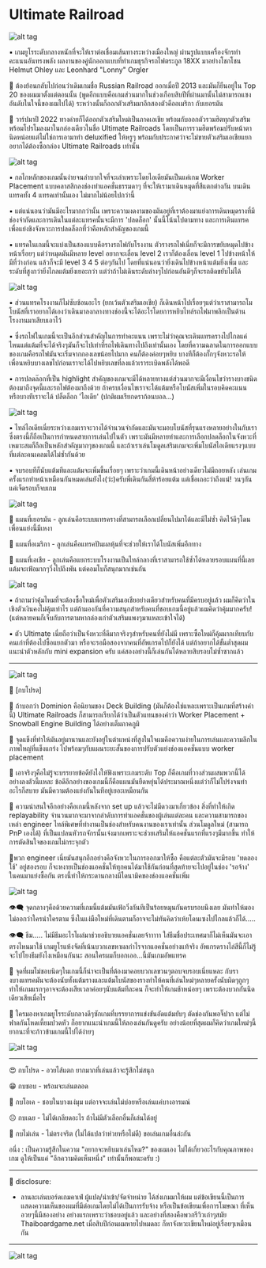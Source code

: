 # Ultimate Railroad

![alt tag](https://github.com/SisadaR/BoardNBon/blob/main/images/ultimate_railroads/P1133217.jpg?raw=true)

▪️ เกมยูโรระดับกลางหนักที่จะให้เราต่อเชื่อมเส้นทางระหว่างเมืองใหญ่ ผ่านรูปแบบเครื่องจักรทำคะแนนอันทรงพลัง ผลงานของคู่นักออกแบบที่ทำเกมธุรกิจรถไฟตระกูล 18XX มาอย่างโชกโชน Helmut Ohley และ Leonhard "Lonny" Orgler

🔹 ต้องย้อนกลับไปก่อนว่าเดิมเกมชื่อ Russian Railroad ออกเมื่อปี 2013 และมันก็ยืนอยู่ใน Top 20 ของผมมาตั้งแต่ตอนนั้น (พูดอีกแบบคือเกมส่วนมากในช่วงเกือบสิบปีที่ผ่านมานั้นไม่สามารถแซงอันดับในใจนี้ของผมไปได้) ระหว่างนั้นก็ออกตัวเสริมมาอีกสองตัวคืออเมริกา กับเยอรมัน

🔹 วาร์ปมาปึ 2022 ทางค่ายก็ได้ออกตัวเสริมใหม่เป็นภาคเอเชีย พร้อมกับออกตัวรวมฮิตทุกตัวเสริมพร้อมโปรโมลงมาในกล่องเดียวในชื่อ Ultimate Railroads โดยเป็นการรวมฮิตพร้อมปรับหน้าตานิดหน่อยแต่ไม่ใช่การเอามาทำ deluxified ให้หรูๆ พร้อมกับประกาศว่าจะไม่ขายตัวเสริมเอเชียแยก อยากได้ต้องซื้อกล่อง Ultimate Railroads เท่านั้น

![alt tag](https://github.com/SisadaR/BoardNBon/blob/main/images/ultimate_railroads/P1133172.jpg?raw=true)

▪️ กลไกหลักของเกมนั้นง่ายจนลำบากใจที่จะเล่าเพราะโดยไอเดียมันเป็นแค่เกม Worker Placement แบบคลาสสิกลงช่องทำแอคชั่นธรรมดาๆ ที่จะให้เรามาเดินหมุดที่สีแตกต่างกัน บนเดินแทรคทั้ง 4 แทรคเท่านั้นเอง ไม่มากไม่น้อยไปกว่านี้

▪️ แต่แน่นอนว่ามันมีอะไรมากกว่านั้น เพราะความงดงามของมันอยู่ที่เราต้องมาแย่งการเดินหมุดรางที่มีช่องจำกัดและการเดินในแต่ละแทรคนั้นจะมีการ 'ปลดล็อก' นั้นนี้โน้นไปตามทาง และการเดินแทรคเพื่อแย่งชิงจังหวะการปลดล็อกที่ว่าคือหลักสำคัญของเกมนี้

▪️ แทรคในเกมนี้จะแบ่งเป็นสองแบบคือรางรถไฟกับโรงงาน ตัวรางรถไฟเนี่ยก็จะมีการขยับหมุดไปข้างหน้าเรื่อยๆ แต่ว่าหมุดมันมีหลาย level อยากจะเลื่อน level 2 เราก็ต้องเลื่อน level 1 ไปข้างหน้าให้มีที่ว่างก่อน แล้วก็จะมี level 3 4 5 ต่อๆกันไป โดยที่แน่นอนว่ายิ่งเดินไปข้างหน้าแต้มยิ่งเพิ่ม และระดับที่สูงกว่ายิ่งไกลแต้มยิ่งเยอะกว่า แต่ว่าถ้าไม่เดินระดับล่างๆไปก่อนอันดีๆก็จะรถติดขยับไม่ได้ 

![alt tag](https://github.com/SisadaR/BoardNBon/blob/main/images/ultimate_railroads/P1133199.jpg?raw=true)

▪️ ส่วนแทรคโรงงานก็ไม่ซับซ้อนอะไร (ยกเว้นตัวเสริมเอเชีย) ก็เดินหน้าไปเรื่อยๆแต่ว่าเราสามารถโมโบนัสที่เราอยากได้เองว่าเดินมาลงกลางทางช่องนี้จะได้อะไรโดยการหยิบไทล์รถไฟมาพลิกเป็นด้านโรงงานมาเสียบเอาไว้

▪️ ซึ่งรถไฟในเกมนี้จะเป็นอีกส่วนสำคัญในการทำคะแนน เพราะไม่ว่าคุณจะเดินแทรครางไปไกลแค่ไหนแต่แต้มที่จะได้จริงๆมันก็จะไปเท่าที่รถไฟเดินทางไปถึงเท่านั้นเอง โดยที่ความฉลาดในการออกแบบของเกมคือรถไฟมันจะเริ่มจากกองเลขน้อยไปมาก คนก็ต้องค่อยๆหยิบ บางทีก็ต้องกั๊กๆจังหวะรอให้เพื่อนหยิบบางเลขไปก่อนเราจะได้ไปหยิบเลขที่ลงแล้วเราระเบิดพลังได้พอดี

▪️ การปลดล๊อกที่เป็น highlight สำคัญของเกมจะมีได้หลายทางแต่ส่วนมากจะมีเงื่อนไขว่ารางบางชนิดต้องมาถึงจุดนี้และรถไฟต้องมาถึงด้วย ถ้าครบเงื่อนไขเราจะได้แต้มหรือโบนัสเพิ่มในรอบคิดคะแนน หรือบางทีเราจะได้ ปล็ดล็อก 'ไอเดีย' (ปกติผมเรียกดราก้อนบอล...) 

![alt tag](https://github.com/SisadaR/BoardNBon/blob/main/images/ultimate_railroads/P1133193.jpg?raw=true)

▪️ ไทล์ไอเดียเนี่ยระหว่างเกมเราจะวางได้จำนวนจำกัดและมันจะมอบโบนัสที่รุนแรงหลายอย่างในกับเรา ซึ่งตรงนี้ก็ถือเป็นการกำหนดสายการเล่นไปในตัว เพราะมันมีหลายท่าและการเลือกปลดล็อกในจังหวะที่เหมาะสมก็ถือเป็นหลักสำคัญมากๆของเกมนี้ และถ้าเราเล่นโมดูลเสริมเกมจะเพิ่มโบนัสไอเดียแรงๆแบบที่แต่ละคนเคลมได้ไม่ซ้ำกันด้วย

▪️ จบรอบทีก็นับแต้มทีและแต้มจะเพิ่มขี้นเรื่อยๆ เพราะว่าเกมนี้เดินหน้าอย่างเดียวไม่มีถอยหลัง เล่นเกมครั้งแรกทำหน้าเหมือนกันหมดเล่นยังไง(ว่ะ)ครับพี่เดินกันสี่ห้าร้อยแต้ม แต่เชื่อเถอะว่าถึงแน่! วนๆกันแค่เจ็ดรอบก็จบเกม

![alt tag](https://github.com/SisadaR/BoardNBon/blob/main/images/ultimate_railroads/P1133181.jpg?raw=true)

🔹 แผนที่เยอรมัน - ลูกเล่นคือระบบแทรครางที่สามารถเลือกเปลี่ยนไปมาได้และมีไม่ซ้ำ คิดไว้ดีๆโดนเพื่อนแย่งนี้มีเหงา

🔹 แผนที่อเมริกา - ลูกเล่นคือแทรคปันผลหุ้นที่จะช่วยให้เราได้โบนัสเพิ่มอีกทาง

🔹 แผนที่เอเชีย - ลูกเล่นคือแยกระบบโรงงานเป็นไทล์กลางที่เราสามารถใช้ซ้ำได้หลายรอบแผนที่นี้เลยแต้มจะเฟ้อมากๆวิ่งไปถึงพัน แต่คอมโบก็สนุกมากเช่นกัน

![alt tag](https://github.com/SisadaR/BoardNBon/blob/main/images/ultimate_railroads/P1133191.jpg?raw=true)

▪️ ถ้าถามว่าคุ้มไหมที่จะต้องซื้อใหม่เพื่อตัวเสริมเอเชียอย่างเดียวสำหรับคนที่มีครบอยู่แล้ว ผมก็คิดว่าในเชิงตัวเงินคงไม่คุ้มเท่าไร แต่ถ้ามองกันที่ความสนุกสำหรับคนที่ชอบเกมนี้อยู่แล้วผมคิดว่าคุ้มมากครับ! (แต่หลายคนก็เจ็บกับการตามหากล่องเก่าตัวเสริมแพงๆมาแหละเข้าใจได้) 

▪️ ตัว Ultimate เนี่ยถือว่าเป็นจังหวะที่ดีมากจริงๆสำหรับคนที่ยังไม่มี เพราะซื้อใหม่ก็คุ้มมากเทียบกับคนเก่าที่ต้องไปซื้อแยกตัวมา หรือจะรอมือสองจากคนที่อัพเกรดไปก็ยังได้ แต่ถ้าอยากได้ขั้นต่ำสุดผมแนะนำตัวหลักกับ mini expansion ครับ แค่สองอย่างนี้ก็เล่นกันได้หลายสิบรอบไม่ซ้ำซากแล้ว

---

![alt tag](https://github.com/SisadaR/BoardNBon/blob/main/images/ultimate_railroads/P1133221.jpg?raw=true)

🐸 [กบโปรด] 

🔹 ถ้าบอกว่า Dominion คือนิยามของ Deck Building (มันก็ต้องใช่แหละเพราะเป็นเกมที่สร้างคำนี้) Ultimate Railroads ก็สามารถเรียกได้ว่าเป็นตัวแทนของคำว่า Worker Placement + Snowball Engine Building  ได้อย่างเต็มภาคภูมิ

🔹 จุดแข็งที่ทำให้มันอยู่มานานและยังอยู่ในตำแหน่งที่สูงในใจผมคือความง่ายในการเล่นและความลึกในภาพใหญ่ที่แข็งแกร่ง ไปพร้อมๆกับแผนระยะสั้นของการปรับตัวแย่งช่องแอคชั่นแบบ worker placement 

🔹 เอาจริงๆคือไม่รู้จะบรรยายข้อดียังไงให้ฟังเพราะเกมระดับ Top ก็คือเกมที่วางส่วนผสมพวกนี้ได้อย่างลงตัวนี้แหละ ข้อดีอีกอย่างของเกมนี้ก็คือแผนมันยืดหยุ่นได้ประมาณหนึ่งแต่ว่าก็ไม่โปร่งจนทำอะไรก็สบาย มันมีความต้องแย่งกันในทีอยู่เยอะเหมือนกัน

🔹 ความน่าสนใจอีกอย่างคือเกมนี้หลังจาก set up แล้วจะไม่มีดวงมาเกี่ยวข้อง สิ่งที่ทำให้เกิด replayability จำนวนมากจะมาจากลำดับการทำแอคชั่นของผู้เล่นแต่ละคน และความสามารถของเหล่า engineer ไทล์พิเศษที่ทำงานเป็นช่องสำหรับคนงานของเราเท่านั้น ส่วนโมดูลใหม่ (สามารถ PnP เองได้) ที่เป็นแปลนหัวรถจักรนั้นเจ๋งมากเพราะจะช่วยเสริมให้แอคชั่นแรกที่แรงๆมีมากขึ้น ทำให้การตัดสินใจของเกมไม่กระจุกตัว

🔹พวก engineer เนี่ยมันสนุกอีกอย่างคือจังหวะในการออกมาให้ซื้อ คือแต่ละตัวมันจะมีรอบ 'ทดลองใช้' อยู่สองรอบ ก็จะหงายเป็นช่องแอคชั่นให้ทุกคนได้มาใช้กันก่อนที่สุดท้ายจะไปอยู่ในช่อง 'รอจ้าง' ในคนมาแย่งซื้อกัน ตรงนี้ทำให้กระดานกลางมีไดนามิคของช่องแอคชั่นเพิ่ม 

![alt tag](https://github.com/SisadaR/BoardNBon/blob/main/images/ultimate_railroads/P1133196.jpg?raw=true)

👁‍🗨 จุดกลางๆคือด้วยความที่เกมนี้แต้มมันเฟ้อวิ่งกันทีเป็นร้อยหมุนกันครบรอบนึงเลย มันทำให้มองไม่ออกว่าใครนำใครตาม ซึ่งในแง่มือใหม่ที่เดินตามก็อาจจะไม่ทันคิดว่าเห้ยโดนเซงไปไกลแล้วก็ได้.....

👁‍🗨 ธีม..... ไม่มีธีมอะไรโผล่มาช่วยอธิบายแอคชั่นเลยจ้าาาาา ใส่ธีมชื่อประเทศมาก็ไม่เห็นมันจะเอาตรงไหนมาใช้ เกมยูโรแห้งจัดที่เน้นบวกเลขหาผลกำไรจากแอคชั่นอย่างแท้จริง อัพเกรดรางไล่สีนี้ก็ไม่รู้จะไปโยงธีมยังไงเหมือนกันนะ สอนใครผมก็บอกเออ...นี้มันเกมอัพแทรค

🔸 จุดที่ผมไม่ชอบนิดๆในเกมนี้ก็น่าจะเป็นที่ต้องมาคอยบวกเลขวนๆตอบจบรอบเนี่ยแหละ กับรางบางแทรคมันจะต้องนับทั้งแต้มรางและแต้มโบนัสของรางทำให้คนที่เล่นใหม่ๆหลายครั้งนับผิดๆถูกๆ ทำให้เกมแรกๆอาจจะต้องเสียเวลาค่อยๆนับแต้มทีละคน ก็จะทำให้เกมช้าหน่อยๆ เพราะต้องบวกกันนิดเดียวเสียเมื่อไร

💬 ใครมองหาเกมยูโรระดับกลางดีๆซักเกมที่บรรยาการแข่งขันอัดแต้มยับๆ ตัดช่องกันพอจิ๊ปาก แต่ไม่ฟาดกันโหดเหี้ยมปวดหัว ก็อยากแนะนำเกมนี้ให้ลองเล่นกันดูครับ อย่างน้อยที่สุดผมก็คิดว่าเกมใหม่ๆนี้ยากนะที่จะก้าวข้ามเกมนี้ไปได้ง่ายๆ

![alt tag](https://github.com/SisadaR/BoardNBon/blob/main/images/ultimate_railroads/P1133225.jpg?raw=true)

---

😍 กบโปรด - อวยไส้แตก ยากมากที่เล่นแล้วจะรู้สึกไม่สนุก

😁 กบชอบ - พร้อมจะเล่นตลอด

🙂 กบโอเค - ชอบในบางแง่มุม แต่อาจจะเล่นไม่บ่อยหรือเล่นแค่บางอารมณ์

😐 กบเฉย - ไม่ได้เกลียดอะไร ถ้าไม่มีตัวเลือกอื่นก็เล่นได้อยู่

🖕 กบไม่เล่น - ไม่ตรงจริต (ไม่ได้แปลว่าห่วยหรือไม่ดี) ขอเล่นเกมอื่นล่ะกัน

อนึ่ง : เป็นความรู้สึกในความ "อยากจะหยิบมาเล่นไหม?" ของผมเอง ไม่ได้เกี่ยวอะไรกับคุณภาพของเกม ดูให้เป็นแค่ "อีกความคิดเห็นหนึ่ง" เท่านั้นก็พอนะครับ :)

---
📌 disclosure: 
* ลานละเล่นบอร์ดเกมคาเฟ่ ผู้แปล/นำเข้า/จัดจำหน่าย ได้ส่งเกมมาให้ผม แต่ข้อเขียนนี้เป็นการแสดงความเห็นของผมที่มีต่อเกมโดยไม่ได้เป็นการรับจ้าง หรือเป็นข้อเขียนเพื่อการโฆษณา ที่เห็นอวยๆนี้มีสองอย่าง อย่างแรกเพราะว่าชอบอยู่แล้ว และอย่างที่สองคือพวกรีวิวเก่าๆสมัย Thaiboardgame.net เมื่อสิบปีก่อนผมหายไปหมดละ ก็หาจังหวะเขียนใหม่อยู่เรื่อยๆเหมือนกัน
---

![alt tag](https://github.com/SisadaR/BoardNBon/blob/main/images/ultimate_railroads/P1133219.jpg?raw=true)

